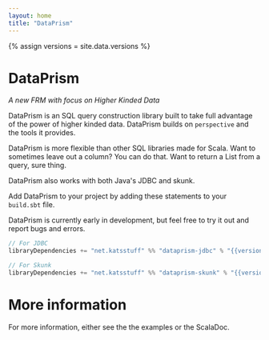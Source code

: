 ```yaml
---
layout: home
title: "DataPrism"
---
```


{% assign versions = site.data.versions %}

# DataPrism

*A new FRM with focus on Higher Kinded Data*

DataPrism is an SQL query construction library built to take full advantage of 
the power of higher kinded data. DataPrism builds on `perspective` and the 
tools it provides.

DataPrism is more flexible than other SQL libraries made for Scala. Want to 
sometimes leave out a column? You can do that. Want to return a List from a query, 
sure thing.

DataPrism also works with both Java's JDBC and skunk.

Add DataPrism to your project by adding these statements to your `build.sbt` file.

DataPrism is currently early in development, but feel free to try it out and 
report bugs and errors.

```scala
// For JDBC
libraryDependencies += "net.katsstuff" %% "dataprism-jdbc" % "{{versions.dataprism}}"

// For Skunk
libraryDependencies += "net.katsstuff" %% "dataprism-skunk" % "{{versions.dataprism}}"
```

# More information

For more information, either see the the examples or the ScalaDoc.
